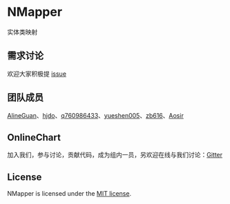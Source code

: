 # NMapper  

实体类映射
  



## 需求讨论

欢迎大家积极提 [issue](https://github.com/night-moon-studio/NMapper/issues/new) 

## 团队成员  

[AlineGuan](https://github.com/AlineGuan)、[hjdo](https://github.com/hjdo)、[q760986433](https://github.com/q760986433)、[yueshen005](https://github.com/yueshen005)、[zb616](https://github.com/zb616)、[Aosir](https://github.com/Aosir)

## OnlineChart

加入我们，参与讨论，贡献代码，成为组内一员，另欢迎在线与我们讨论：[Gitter](https://gitter.im/NMS-NMapper/community)

## License
NMapper is licensed under the [MIT license](LICENSE).


